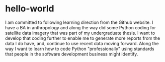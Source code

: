# hello-world
I am committed to following learning direction from the Github website.
I have a BA in anthropology and along the way did some Python coding for satellite data imagery that was part of my undergraduate thesis. I want to develop that coding further to enable me to generate more reports from the data I do have, and, continue to use recent data moving forward. Along the way I want to learn how to code Python "professionally" using standards that people in the software development business might identify.
